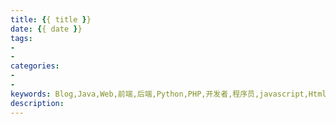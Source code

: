 ```yaml
---
title: {{ title }}
date: {{ date }}
tags: 
- 
- 
categories: 
- 
-
keywords: Blog,Java,Web,前端,后端,Python,PHP,开发者,程序员,javascript,Html,maven,gitHub,学习分享,编程
description:
---
```


<!-- more -->